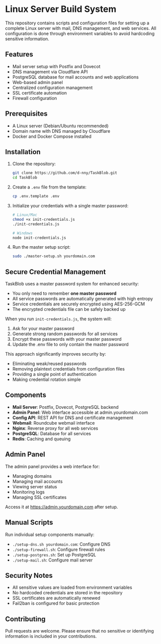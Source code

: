 # Linux Server Build System

This repository contains scripts and configuration files for setting up a complete Linux server with mail, DNS management, and web services. All configuration is done through environment variables to avoid hardcoding sensitive information.

## Features

- Mail server setup with Postfix and Dovecot
- DNS management via Cloudflare API
- PostgreSQL database for mail accounts and web applications
- Web-based admin panel
- Centralized configuration management
- SSL certificate automation
- Firewall configuration

## Prerequisites

- A Linux server (Debian/Ubuntu recommended)
- Domain name with DNS managed by Cloudflare
- Docker and Docker Compose installed

## Installation

1. Clone the repository:
   ```bash
   git clone https://github.com/d-nny/TaskBlob.git
   cd TaskBlob
   ```

2. Create a `.env` file from the template:
   ```bash
   cp .env.template .env
   ```

3. Initialize your credentials with a single master password:
   ```bash
   # Linux/Mac
   chmod +x init-credentials.js
   ./init-credentials.js
   
   # Windows
   node init-credentials.js
   ```

4. Run the master setup script:
   ```bash
   sudo ./master-setup.sh yourdomain.com
   ```

## Secure Credential Management

TaskBlob uses a master password system for enhanced security:

- You only need to remember **one master password**
- All service passwords are automatically generated with high entropy
- Service credentials are securely encrypted using AES-256-GCM
- The encrypted credentials file can be safely backed up

When you run `init-credentials.js`, the system will:
1. Ask for your master password
2. Generate strong random passwords for all services
3. Encrypt these passwords with your master password
4. Update the .env file to only contain the master password

This approach significantly improves security by:
- Eliminating weak/reused passwords
- Removing plaintext credentials from configuration files
- Providing a single point of authentication
- Making credential rotation simple

## Components

- **Mail Server**: Postfix, Dovecot, PostgreSQL backend
- **Admin Panel**: Web interface accessible at admin.yourdomain.com
- **Config API**: REST API for DNS and certificate management
- **Webmail**: Roundcube webmail interface
- **Nginx**: Reverse proxy for all web services
- **PostgreSQL**: Database for all services
- **Redis**: Caching and queuing

## Admin Panel

The admin panel provides a web interface for:

- Managing domains
- Managing mail accounts
- Viewing server status
- Monitoring logs
- Managing SSL certificates

Access it at https://admin.yourdomain.com after setup.

## Manual Scripts

Run individual setup components manually:

- `./setup-dns.sh yourdomain.com`: Configure DNS
- `./setup-firewall.sh`: Configure firewall rules
- `./setup-postgres.sh`: Set up PostgreSQL
- `./setup-mail.sh`: Configure mail server

## Security Notes

- All sensitive values are loaded from environment variables
- No hardcoded credentials are stored in the repository
- SSL certificates are automatically renewed
- Fail2ban is configured for basic protection

## Contributing

Pull requests are welcome. Please ensure that no sensitive or identifying information is included in your contributions.
